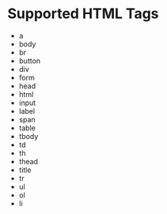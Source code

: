 # Supported HTML Tags

- a
- body
- br
- button
- div
- form
- head
- html
- input
- label
- span
- table
- tbody
- td
- th
- thead
- title
- tr
- ul
- ol
- li